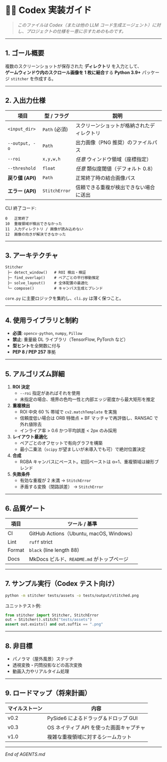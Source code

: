 <!-- ====================== AGENTS.md ====================== -->
# 👩‍💻 Codex 実装ガイド

> *このファイルは Codex（または他の LLM コード生成エージェント）に対し、プロジェクトの仕様を一意に示すためのものです。*

---

## 1. ゴール概要

複数のスクリーンショットが保存された **ディレクトリ** を入力として、  
**ゲームウィンドウ内のスクロール画像を 1 枚に結合**する **Python 3.9+** パッケージ `stitcher` を作成する。

---

## 2. 入出力仕様

| 項目                | 型 / フラグ      | 説明 |
| ------------------- | ---------------- | ---- |
| `<input_dir>`       | `Path` (必須)    | スクリーンショットが格納されたディレクトリ |
| `--output, -o`      | `Path`           | 出力画像（PNG 推奨）のファイルパス |
| `--roi`             | `x,y,w,h`        | *任意* ウィンドウ領域（座標指定） |
| `--threshold`       | `float`          | *任意* 類似度閾値（デフォルト 0.8） |
| **戻り値 (API)**    | `Path`           | 正常終了時の結合画像パス |
| **エラー (API)**    | `StitchError`    | 信頼できる重複が検出できない場合に送出 |

CLI 終了コード:

```
0   正常終了
10  重複領域が検出できなかった
11  入力ディレクトリ / 画像が読み込めない
12  画像の向きが解決できなかった
```

---

## 3. アーキテクチャ

```
Stitcher
 ├─ detect_window()   # ROI 検出・検証
 ├─ find_overlap()    # ペアごとの平行移動推定
 ├─ solve_layout()    # 全体配置の最適化
 └─ compose()         # キャンバス生成とブレンド
```

`core.py` に主要ロジックを集約し、`cli.py` は薄く保つこと。

---

## 4. 使用ライブラリと制約

* **必須**: `opencv-python`, `numpy`, `Pillow`
* **禁止**: 重量級 DL ライブラリ（TensorFlow, PyTorch など）
* **型ヒント**を全関数に付与
* **PEP 8 / PEP 257** 準拠

---

## 5. アルゴリズム詳細

1. **ROI 決定**  
   - `--roi` 指定があればそれを使用  
   - 未指定の場合、境界の色均一性と内部エッジ密度から最大矩形を推定
2. **重複検出**  
   - ROI 中央 60 % 帯域で `cv2.matchTemplate` を実施  
   - 信頼度低い場合は ORB 特徴点 + BF マッチャで再評価し、RANSAC で外れ値除去  
   - インライア率 > 0.6 かつ平均誤差 < 2px のみ採用
3. **レイアウト最適化**  
   - ペアごとのオフセットで有向グラフを構築  
   - 最小二乗法（`scipy` が望ましいが未導入でも可）で絶対位置決定
4. **合成**  
   - RGBA キャンバスにペースト。初回ペーストは α=1、重複領域は線形ブレンド
5. **失敗条件**  
   - 有効な重複が 2 未満 → `StitchError`  
   - 矛盾する変換（閉路誤差） → `StitchError`

---

## 6. 品質ゲート

| 項目 | ツール / 基準 |
| ---- | ------------- |
| CI   | GitHub Actions（Ubuntu, macOS, Windows） |
| Lint | `ruff` strict |
| Format | `black` (line length 88) |
| Docs | MkDocs ビルド、`README.md` がトップページ |

---

## 7. サンプル実行（Codex テスト向け）

```bash
python -m stitcher tests/assets -o tests/output/stitched.png
```

ユニットテスト例:

```python
from stitcher import Stitcher, StitchError
out = Stitcher().stitch("tests/assets")
assert out.exists() and out.suffix == ".png"
```

---

## 8. 非目標

* パノラマ（屋外風景）ステッチ  
* 透視変換・円筒投影などの高次変換  
* 動画入力やリアルタイム処理  

---

## 9. ロードマップ（将来計画）

| マイルストーン | 内容 |
| -------------- | ---- |
| v0.2 | PySide6 によるドラッグ＆ドロップ GUI |
| v0.3 | OS ネイティブ API を使った画面キャプチャ |
| v1.0 | 複雑な重複領域に対するシームカット |

---

*End of AGENTS.md*
